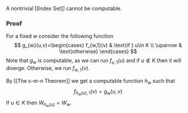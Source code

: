 A nontrivial [[Index Set]] cannot be computable.
### Proof
For a fixed $w$ consider the following function
$$
g_{w}(u,v)=\begin{cases}
f_{w,1}(v) & \text{if } u\in K \\
\uparrow & \text{otherwise}
\end{cases}
$$
Note that $g_{w}$ is computable, as we can run $f_{u,1}(u)$ and if $u\not\in K$ then it will diverge. Otherwise, we run $f_{w,1}(v)$.

By [[The s-m-n Theorem]] we get a computable function $h_{w}$ such that 
$$
f_{h_{w}(u),1}(v) = g_{w}(u,v)
$$
If $u\in K$ then $W_{h_{w}(u)}=W_{w}$. 
